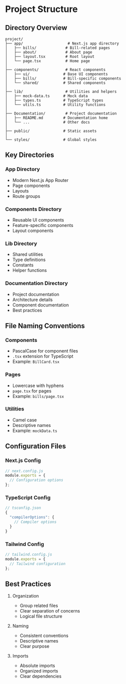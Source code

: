 # Project Structure

## Directory Overview

```
project/
├── app/                    # Next.js app directory
│   ├── bills/             # Bill-related pages
│   ├── about/             # About page
│   ├── layout.tsx         # Root layout
│   └── page.tsx           # Home page
│
├── components/            # React components
│   ├── ui/               # Base UI components
│   ├── bills/            # Bill-specific components
│   └── shared/           # Shared components
│
├── lib/                   # Utilities and helpers
│   ├── mock-data.ts      # Mock data
│   ├── types.ts          # TypeScript types
│   └── utils.ts          # Utility functions
│
├── Documentation/         # Project documentation
│   ├── README.md         # Documentation home
│   └── ...               # Other docs
│
├── public/               # Static assets
│
└── styles/               # Global styles
```

## Key Directories

### App Directory
- Modern Next.js App Router
- Page components
- Layouts
- Route groups

### Components Directory
- Reusable UI components
- Feature-specific components
- Layout components

### Lib Directory
- Shared utilities
- Type definitions
- Constants
- Helper functions

### Documentation Directory
- Project documentation
- Architecture details
- Component documentation
- Best practices

## File Naming Conventions

### Components
- PascalCase for component files
- `.tsx` extension for TypeScript
- Example: `BillCard.tsx`

### Pages
- Lowercase with hyphens
- `page.tsx` for pages
- Example: `bills/page.tsx`

### Utilities
- Camel case
- Descriptive names
- Example: `mockData.ts`

## Configuration Files

### Next.js Config
```javascript
// next.config.js
module.exports = {
  // Configuration options
};
```

### TypeScript Config
```javascript
// tsconfig.json
{
  "compilerOptions": {
    // Compiler options
  }
}
```

### Tailwind Config
```javascript
// tailwind.config.js
module.exports = {
  // Tailwind configuration
};
```

## Best Practices

1. Organization
   - Group related files
   - Clear separation of concerns
   - Logical file structure

2. Naming
   - Consistent conventions
   - Descriptive names
   - Clear purpose

3. Imports
   - Absolute imports
   - Organized imports
   - Clear dependencies
